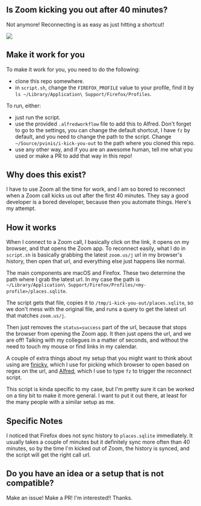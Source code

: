 ## Is Zoom kicking you out after 40 minutes?

Not anymore! Reconnecting is as easy as just hitting a shortcut!

![](icon.jpg)

## Make it work for you
To make it work for you, you need to do the following:
- clone this repo somewhere.
- in `script.sh`, change the `FIREFOX_PROFILE` value to your profile, find it by ` ls ~/Library/Application\ Support/Firefox/Profiles`.

To run, either:
- just run the script.
- use the provided `.alfredworkflow` file to add this to Alfred. Don't forget to go to the settings, you can change the default shortcut, I have `fz` by default, and you need to change the path to the script. Change `~/Source/pvinis/i-kick-you-out` to the path where you cloned this repo.
- use any other way, and if you are an awesome human, tell me what you used or make a PR to add that way in this repo!

## Why does this exist?
I have to use Zoom all the time for work, and I am so bored to reconnect when a Zoom call kicks us out after the first 40 minutes. They say a good developer is a bored developer, because then you automate things. Here's my attempt.

## How it works
When I connect to a Zoom call, I basically click on the link, it opens on my browser, and that opens the Zoom app.
To reconnect easily, what I do in `script.sh` is basically grabbing the latest `zoom.us/j` url in my browser's history, then open that url, and everything else just happens like normal.

The main components are macOS and Firefox. These two determine the path where I grab the latest url. In my case the path is `~/Library/Application\ Support/Firefox/Profiles/<my-profile>/places.sqlite`.

The script gets that file, copies it to `/tmp/i-kick-you-out/places.sqlite`, so we don't mess with the original file, and runs a query to get the latest url that matches `zoom.us/j`.

Then just removes the `status=success` part of the url, because that stops the browser from opening the Zoom app. It then just opens the url, and we are off! Talking with my collegues in a matter of seconds, and without the need to touch my mouse or find links in my calendar.

A couple of extra things about my setup that you might want to think about using are [finicky](https://github.com/johnste/finicky), which I use for picking which browser to open based on regex on the url, and [Alfred](https://www.alfredapp.com/), which I use to type `fz` to trigger the reconnect script.

This script is kinda specific to my case, but I'm pretty sure it can be worked on a tiny bit to make it more general. I want to put it out there, at least for the many people with a similar setup as me.

## Specific Notes
I noticed that Firefox does not sync history to `places.sqlite` immediately. It usually takes a couple of minutes but it definitely sync more often than 40 minutes, so by the time I'm kicked out of Zoom, the history is synced, and the script will get the right call url.

## Do you have an idea or a setup that is not compatible?
Make an issue! Make a PR! I'm interested!! Thanks.

